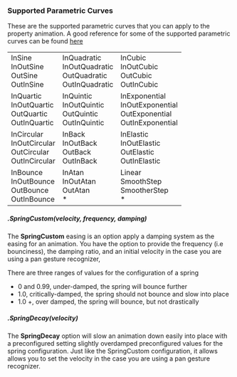 ### Supported Parametric Curves

These are the supported parametric curves that you can apply to the property animation. A good reference for some of the supported parametric curves can be found [here](http://easings.net/)


<table>
  <tbody>
    <tr>
      	<td>
       		InSine<br>
       		InOutSine<br>
       		OutSine<br>
       		OutInSine</td>
      	<td>
       		InQuadratic<br>
       		InOutQuadratic<br>
       		OutQuadratic<br>
      		OutInQuadratic</td>
   	  	<td>
   	  		InCubic<br>
   	  		InOutCubic<br>
   	  		OutCubic<br>
   	  		OutInCubic</td>
    </tr>
    <tr>    
      	<td>
      		InQuartic<br>
      		InOutQuartic<br>
      		OutQuartic<br>
      		OutInQuartic</td>
      	<td>
      		InQuintic <br>
      		InOutQuintic<br>
      		OutQuintic<br>
      		OutInQuintic</td>
      	<td>
    		InExponential<br>
     		InOutExponential<br>
    		OutExponential<br>
    		OutInExponential</td>
    </tr>
    <tr>
      	<td>
      		InCircular <br>
      		InOutCircular<br>
      		OutCircular<br>
      		OutInCircular</td>
    	<td>
    		InBack <br>
    		InOutBack<br>
    		OutBack<br>
    		OutInBack</td>
    	<td>
    		InElastic <br>
    		InOutElastic<br>
    		OutElastic<br>
    		OutInElastic </td>
      </tr>
    <tr>
      <td>
     		InBounce<br>
     		InOutBounce<br>
      		OutBounce<br>
      		OutInBounce</td>
      <td>
          	InAtan<br>
    		InOutAtan<br>OutAtan<br>*</td>
      <td>	
      		Linear<br>
      		SmoothStep<br>
      		SmootherStep<br>*</td>
    </tr> 
  </tbody>
</table>


##### .SpringCustom(velocity, frequency, damping)

The **SpringCustom** easing is an option apply a damping system as the easing for an animation. You have the option to provide the frequency (i.e bounciness), the damping ratio, and an initial velocity in the case you are using a pan gesture recognizer,

There are three ranges of values for the configuration of a spring
 
*  0 and 0.99, under-damped, the spring will bounce further
*  1.0, critically-damped, the spring should not bounce and slow into place
*  1.0 +, over damped, the spring will bounce, but not drastically 


##### .SpringDecay(velocity)

The **SpringDecay** option will slow an animation down easily into place with a preconfigured setting slightly overdamped preconfigured values for the spring configuration. Just like the SpringCustom configuration, it allows allows you to set the velocity in the case you are using a pan gesture recognizer.
